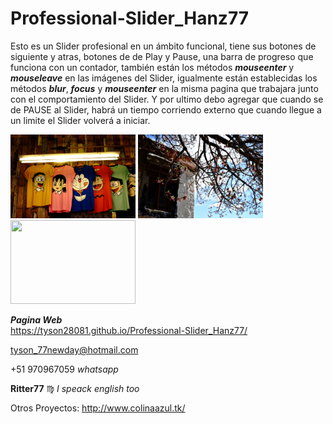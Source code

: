 # Professional-Slider_Hanz77
Esto es un Slider profesional en un ámbito funcional, tiene sus botones de siguiente y atras, botones de de Play y Pause, una barra de progreso que funciona con un contador, también están los métodos ***mouseenter*** y ***mouseleave*** en las imágenes del Slider, igualmente están establecidas los métodos ***blur***, ***focus*** y ***mouseenter*** en la misma pagina que trabajara junto con el comportamiento del Slider. 
Y por ultimo debo agregar que cuando se de PAUSE al Slider, habrá un tiempo corriendo externo que cuando llegue a un limite el Slider volverá a iniciar.

<img src="images/ropa-niños.jpg" width="200" height="134"> <img src="images/ramas-violetas.jpg" width="200" height="134"> <img src="images/halloween-niños2.jpg" width="200" height="134">

***Pagina Web***<br>
https://tyson28081.github.io/Professional-Slider_Hanz77/

tyson_77newday@hotmail.com

+51 970967059    *whatsapp*

**Ritter77** :virgo:    *I speack english too*

Otros Proyectos:
	http://www.colinaazul.tk/



